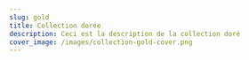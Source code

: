 ```yaml
---
slug: gold
title: Collection dorée
description: Ceci est la description de la collection doré
cover_image: /images/collection-gold-cover.png
---
```

